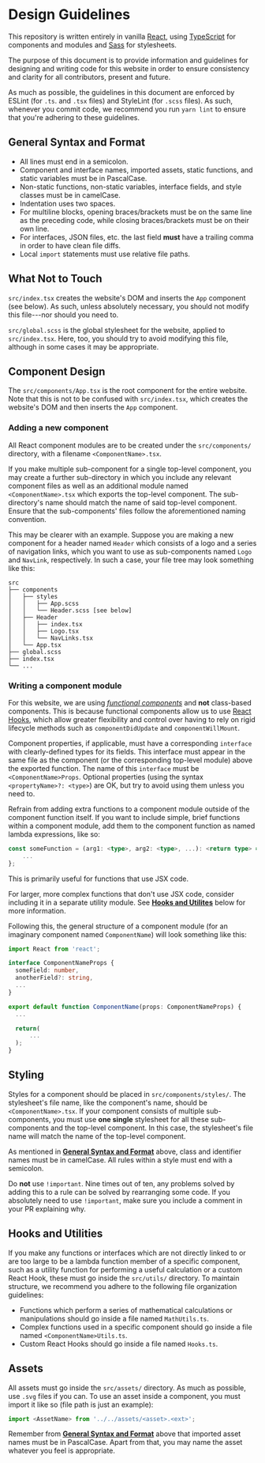 # Design Guidelines

This repository is written entirely in vanilla [React](https://reactjs.org/), using [TypeScript](https://www.typescriptlang.org/) for components and modules and [Sass](https://sass-lang.com/) for stylesheets.

The purpose of this document is to provide information and guidelines for designing and writing code for this website in order to ensure consistency and clarity for all contributors, present and future.

As much as possible, the guidelines in this document are enforced by ESLint (for `.ts`. and `.tsx` files) and StyleLint (for `.scss` files).
As such, whenever you commit code, we recommend you run `yarn lint` to ensure that you're adhering to these guidelines.

## General Syntax and Format

* All lines must end in a semicolon.
* Component and interface names, imported assets, static functions, and static variables must be in PascalCase.
* Non-static functions, non-static variables, interface fields, and style classes must be in camelCase.
* Indentation uses two spaces.
* For multiline blocks, opening braces/brackets must be on the same line as the preceding code, while closing braces/brackets must be on their own line.
* For interfaces, JSON files, etc. the last field **must** have a trailing comma in order to have clean file diffs.
* Local `import` statements must use relative file paths.

## What Not to Touch

`src/index.tsx` creates the website's DOM and inserts the `App` component (see below).
As such, unless absolutely necessary, you should not modify this file---nor should you need to.

`src/global.scss` is the global stylesheet for the website, applied to `src/index.tsx`.
Here, too, you should try to avoid modifying this file, although in some cases it may be appropriate.

## Component Design

The `src/components/App.tsx` is the root component for the entire website.
Note that this is not to be confused with `src/index.tsx`, which creates the website's DOM and then inserts the `App` component.

### Adding a new component

All React component modules are to be created under the `src/components/` directory, with a filename `<ComponentName>.tsx`.

If you make multiple sub-component for a single top-level component, you may create a further sub-directory in which you include any relevant component files as well as an additional module named `<ComponentName>.tsx` which exports the top-level component.
The sub-directory's name should match the name of said top-level component.
Ensure that the sub-components' files follow the aforementioned naming convention.

This may be clearer with an example.
Suppose you are making a new component for a header named `Header` which consists of a logo and a series of navigation links, which you want to use as sub-components named `Logo` and `NavLink`, respectively.
In such a case, your file tree may look something like this:
```
src
├── components
│   ├── styles
│   │   ├── App.scss
│   │   └── Header.scss [see below]
│   ├── Header
│   │   ├── index.tsx
│   │   ├── Logo.tsx
│   │   └── NavLinks.tsx
│   └── App.tsx
├── global.scss
├── index.tsx
└── ...
```

### Writing a component module

For this website, we are using [*functional components*](https://reactjs.org/docs/components-and-props.html) and **not** class-based components.
This is because functional components allow us to use [React Hooks](https://reactjs.org/docs/hooks-intro.html), which allow greater flexibility and control over having to rely on rigid lifecycle methods such as `componentDidUpdate` and `componentWillMount`.

Component properties, if applicable, must have a corresponding `interface` with clearly-defined types for its fields.
This interface must appear in the same file as the component (or the corresponding top-level module) above the exported function.
The name of this `interface` must be `<ComponentName>Props`.
Optional properties (using the syntax `<propertyName>?: <type>`) are OK, but try to avoid using them unless you need to.

Refrain from adding extra functions to a component module outside of the component function itself.
If you want to include simple, brief functions within a component module, add them to the component function as named lambda expressions, like so:
```typescript
const someFunction = (arg1: <type>, arg2: <type>, ...): <return type> => {
    ...
};
```
This is primarily useful for functions that use JSX code.

For larger, more complex functions that don't use JSX code, consider including it in a separate utility module.
See [**Hooks and Utilites**](#styling) below for more information.

Following this, the general structure of a component module (for an imaginary component named `ComponentName`) will look something like this:
```typescript
import React from 'react';

interface ComponentNameProps {
  someField: number,
  anotherField?: string,
  ...
}

export default function ComponentName(props: ComponentNameProps) {
  ...

  return(
      ...
  );
}
```

## Styling

Styles for a component should be placed in `src/components/styles/`.
The stylesheet's file name, like the component's name, should be `<ComponentName>.tsx`.
If your component consists of multiple sub-components, you must use **one single** stylesheet for all these sub-components and the top-level component.
In this case, the stylesheet's file name will match the name of the top-level component.

As mentioned in [**General Syntax and Format**](#general-syntax-and-format) above, class and identifier names must be in camelCase.
All rules within a style must end with a semicolon.

Do **not** use `!important`.
Nine times out of ten, any problems solved by adding this to a rule can be solved by rearranging some code.
If you absolutely need to use `!important`, make sure you include a comment in your PR explaining why.

## Hooks and Utilities

If you make any functions or interfaces which are not directly linked to or are too large to be a lambda function member of a specific component, such as a utility function for performing a useful calculation or a custom React Hook, these must go inside the `src/utils/` directory.
To maintain structure, we recommend you adhere to the following file organization guidelines:

* Functions which perform a series of mathematical calculations or manipulations should go inside a file named `MathUtils.ts`.
* Complex functions used in a specific component should go inside a file named `<ComponentName>Utils.ts`.
* Custom React Hooks should go inside a file named `Hooks.ts`.

## Assets

All assets must go inside the `src/assets/` directory.
As much as possible, use `.svg` files if you can.
To use an asset inside a component, you must import it like so (file path is just an example):
```typescript
import <AssetName> from '../../assets/<asset>.<ext>';
```

Remember from [**General Syntax and Format**](#general-syntax-and-format) above that imported asset names must be in PascalCase.
Apart from that, you may name the asset whatever you feel is appropriate.
